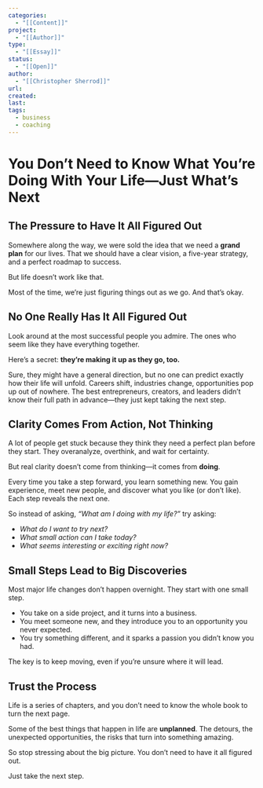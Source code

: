 ```yaml
---
categories:
  - "[[Content]]"
project:
  - "[[Author]]"
type:
  - "[[Essay]]"
status:
  - "[[Open]]"
author:
  - "[[Christopher Sherrod]]"
url: 
created:
last:
tags:
  - business
  - coaching
---
```

# **You Don’t Need to Know What You’re Doing With Your Life—Just What’s Next**  

## **The Pressure to Have It All Figured Out**  

Somewhere along the way, we were sold the idea that we need a **grand plan** for our lives. That we should have a clear vision, a five-year strategy, and a perfect roadmap to success.  

But life doesn’t work like that.  

Most of the time, we’re just figuring things out as we go. And that’s okay.  

## **No One Really Has It All Figured Out**  

Look around at the most successful people you admire. The ones who seem like they have everything together.  

Here’s a secret: **they’re making it up as they go, too.**  

Sure, they might have a general direction, but no one can predict exactly how their life will unfold. Careers shift, industries change, opportunities pop up out of nowhere. The best entrepreneurs, creators, and leaders didn’t know their full path in advance—they just kept taking the next step.  

## **Clarity Comes From Action, Not Thinking**  

A lot of people get stuck because they think they need a perfect plan before they start. They overanalyze, overthink, and wait for certainty.  

But real clarity doesn’t come from thinking—it comes from **doing**.  

Every time you take a step forward, you learn something new. You gain experience, meet new people, and discover what you like (or don’t like). Each step reveals the next one.  

So instead of asking, *“What am I doing with my life?”* try asking:  

- *What do I want to try next?*  
- *What small action can I take today?*  
- *What seems interesting or exciting right now?*  

## **Small Steps Lead to Big Discoveries**  

Most major life changes don’t happen overnight. They start with one small step.  

- You take on a side project, and it turns into a business.  
- You meet someone new, and they introduce you to an opportunity you never expected.  
- You try something different, and it sparks a passion you didn’t know you had.  

The key is to keep moving, even if you’re unsure where it will lead.  

## **Trust the Process**  

Life is a series of chapters, and you don’t need to know the whole book to turn the next page.  

Some of the best things that happen in life are **unplanned**. The detours, the unexpected opportunities, the risks that turn into something amazing.  

So stop stressing about the big picture. You don’t need to have it all figured out.  

Just take the next step.